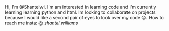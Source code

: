 Hi, I'm @Shantelwi. I'm am interested in learning code and I'm currently learning learning python and html. Im looking to collaborate on projects because I would like a second pair of eyes to look over my code 😊. How to reach me insta: @ _shantel.williams_
